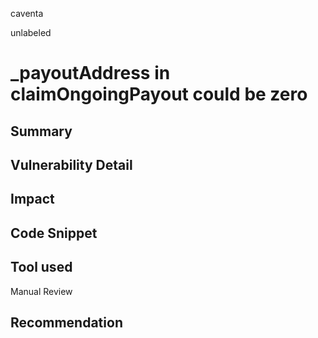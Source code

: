 caventa

unlabeled

# _payoutAddress in claimOngoingPayout could be zero

## Summary

## Vulnerability Detail

## Impact

## Code Snippet

## Tool used

Manual Review

## Recommendation
